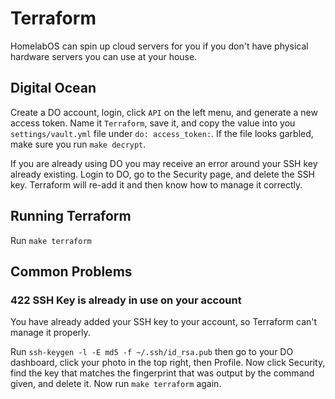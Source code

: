 # Terraform

HomelabOS can spin up cloud servers for you if you don't have physical
hardware servers you can use at your house.

## Digital Ocean

Create a DO account, login, click `API` on the left menu, and generate a
new access token. Name it `Terraform`, save it, and copy the value into
you `settings/vault.yml` file under `do: access_token:`. If the file looks garbled, make sure you run `make decrypt`.

If you are already using DO you may receive an error around your SSH key
already existing. Login to DO, go to the Security page, and delete the SSH
key. Terraform will re-add it and then know how to manage it correctly.

## Running Terraform

Run `make terraform`

## Common Problems

### 422 SSH Key is already in use on your account

You have already added your SSH key to your account, so Terraform can't manage it properly.

Run `ssh-keygen -l -E md5 -f ~/.ssh/id_rsa.pub` then go to your DO dashboard, click your photo in the top right, then Profile. Now click Security, find the key that matches the fingerprint that was output by the command given, and delete it. Now run `make terraform` again.
